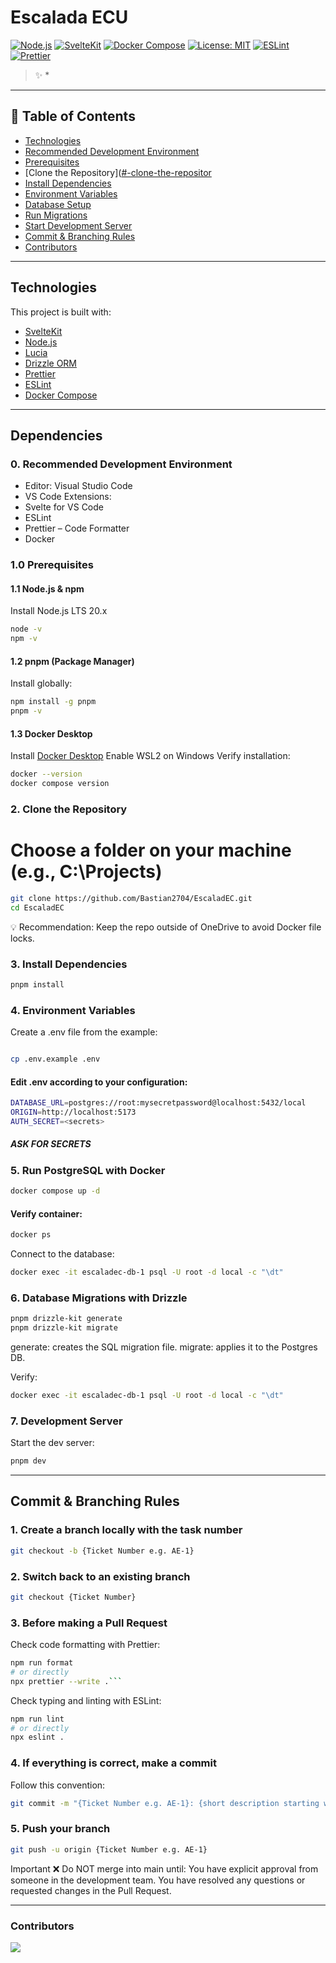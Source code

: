 # Escalada ECU 
[![Node.js](https://img.shields.io/badge/Node.js-20.x-339933?logo=node.js&logoColor=white)](https://nodejs.org/)
[![SvelteKit](https://img.shields.io/badge/SvelteKit-%23FF3E00.svg?logo=svelte&logoColor=white)](https://kit.svelte.dev/)
[![Docker Compose](https://img.shields.io/badge/Docker-Compose-blue?logo=docker&logoColor=white)](https://www.docker.com/)
[![License: MIT](https://img.shields.io/badge/License-MIT-yellow.svg)](LICENSE)
[![ESLint](https://img.shields.io/badge/Code%20Style-ESLint-4B32C3.svg?logo=eslint)](https://eslint.org/)
[![Prettier](https://img.shields.io/badge/Code%20Formatter-Prettier-ff69b4.svg?logo=prettier)](https://prettier.io/)

> ✨ *

---

## 🧭 Table of Contents

- [Technologies](https://github.com/Bastian2704/EscaladEC?tab=readme-ov-file#technologies)
- [Recommended Development Environment](https://github.com/Bastian2704/EscaladEC?tab=readme-ov-file#0-recommended-development-environment)
- [Prerequisites](https://github.com/Bastian2704/EscaladEC?tab=readme-ov-file#10-prerequisites)
- [Clone the Repository]([#-clone-the-repositor](https://github.com/Bastian2704/EscaladEC?tab=readme-ov-file#2-clone-the-repository)
- [Install Dependencies](https://github.com/Bastian2704/EscaladEC?tab=readme-ov-file#3-install-dependencies)
- [Environment Variables](https://github.com/Bastian2704/EscaladEC?tab=readme-ov-file#4-environment-variables)
- [Database Setup](https://github.com/Bastian2704/EscaladEC?tab=readme-ov-file#5-run-postgresql-with-docker)
- [Run Migrations](https://github.com/Bastian2704/EscaladEC?tab=readme-ov-file#6-database-migrations-with-drizzle)
- [Start Development Server](https://github.com/Bastian2704/EscaladEC?tab=readme-ov-file#7-development-server)
- [Commit & Branching Rules](https://github.com/Bastian2704/EscaladEC?tab=readme-ov-file#commit--branching-rules)
- [Contributors](https://github.com/Bastian2704/EscaladEC?tab=readme-ov-file#contributors)

---

## Technologies

This project is built with:

- [SvelteKit](https://kit.svelte.dev/)
- [Node.js](https://nodejs.org/)
- [Lucia](https://lucia-auth.com/)
- [Drizzle ORM](https://orm.drizzle.team/)
- [Prettier](https://prettier.io/)
- [ESLint](https://eslint.org/)
- [Docker Compose](https://www.docker.com/)

---

## Dependencies
### 0. Recommended Development Environment
- Editor: Visual Studio Code
- VS Code Extensions:
- Svelte for VS Code
- ESLint
- Prettier – Code Formatter
- Docker

### 1.0 Prerequisites
#### 1.1 Node.js & npm

Install Node.js LTS 20.x
```sh
node -v
npm -v
```

#### 1.2 pnpm (Package Manager)
Install globally:
```sh
npm install -g pnpm
pnpm -v
```

#### 1.3 Docker Desktop
Install [Docker Desktop](https://www.docker.com/)
Enable WSL2 on Windows
Verify installation:
```sh
docker --version
docker compose version
```

### 2. Clone the Repository
# Choose a folder on your machine (e.g., C:\Projects)
```sh
git clone https://github.com/Bastian2704/EscaladEC.git
cd EscaladEC
```
💡 Recommendation: Keep the repo outside of OneDrive to avoid Docker file locks.

### 3. Install Dependencies
```sh
pnpm install
```

### 4. Environment Variables
Create a .env file from the example:
```sh

cp .env.example .env
```

#### Edit .env according to your configuration:
```sh
DATABASE_URL=postgres://root:mysecretpassword@localhost:5432/local
ORIGIN=http://localhost:5173
AUTH_SECRET=<secrets>
```
##### ASK FOR SECRETS

### 5. Run PostgreSQL with Docker
```sh
docker compose up -d
```
#### Verify container:
```sh
docker ps
```
Connect to the database:
```sh
docker exec -it escaladec-db-1 psql -U root -d local -c "\dt"
```

### 6. Database Migrations with Drizzle
```sh
pnpm drizzle-kit generate
pnpm drizzle-kit migrate
```

generate: creates the SQL migration file.
migrate: applies it to the Postgres DB.

Verify:
```sh
docker exec -it escaladec-db-1 psql -U root -d local -c "\dt"
```


### 7. Development Server
Start the dev server:
```sh
pnpm dev
```

---

## Commit & Branching Rules

### 1. Create a branch locally with the task number

```sh
git checkout -b {Ticket Number e.g. AE-1}

```

### 2. Switch back to an existing branch

```sh
git checkout {Ticket Number}
```
### 3. Before making a Pull Request
 Check code formatting with Prettier:

```sh
npm run format
# or directly
npx prettier --write .```
```
Check typing and linting with ESLint:
```sh
npm run lint
# or directly
npx eslint .
```

### 4. If everything is correct, make a commit
Follow this convention:
```sh
git commit -m "{Ticket Number e.g. AE-1}: {short description starting with a verb in present tense}"
```

### 5. Push your branch

```sh
git push -u origin {Ticket Number e.g. AE-1}
```
Important
❌ Do NOT merge into main until:
You have explicit approval from someone in the development team.
You have resolved any questions or requested changes in the Pull Request.

---
### Contributors

<a href="https://github.com/Bastian2704/EscaladEC/graphs/contributors"> <img src="https://contrib.rocks/image?repo=Bastian2704/EscaladEC" /> </a>

